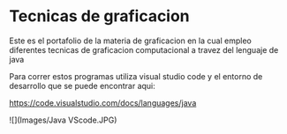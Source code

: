 # Tecnicas de graficacion

Este es el portafolio de la materia de graficacion en la cual empleo diferentes tecnicas de graficacion computacional a travez del lenguaje de java

Para correr estos programas utiliza visual studio code y el entorno de desarrollo que se puede encontrar aqui:

https://code.visualstudio.com/docs/languages/java

![](Images/Java VScode.JPG)
